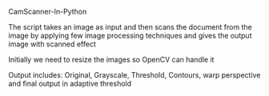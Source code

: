 CamScanner-In-Python


The script takes an image as input and then scans the document from the image by applying few image processing techniques and gives the output image with scanned effect


Initially we need to resize the images so OpenCV can handle it 

Output includes:
Original, Grayscale, Threshold, Contours, warp perspective and final output in adaptive threshold


